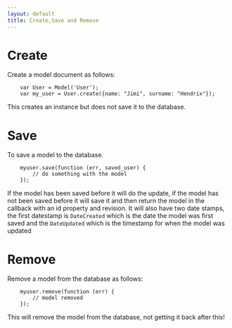```yaml
---
layout: default
title: Create,Save and Remove
---
```

Create
======

Create a model document as follows:

		var User = Model('User');
		var my_user = User.create({name: "Jimi", surname: "Hendrix"});
	
This creates an instance but does not save it to the database. 

Save
====

To save a model to the database.

		myuser.save(function (err, saved_user) {
			// do something with the model
		});
		
If the model has been saved before it will do the update, if the model has not been saved before it will save it and then return the model in the callback
with an id property and revision. It will also have two date stamps, the first datestamp is `DateCreated` which is the date the model was first saved and 
the `DateUpdated` which is the timestamp for when the model was updated


Remove
======

Remove a model from the database as follows:

		myuser.remove(function (err) {
			// model removed
		});
		
This will remove the model from the database, not getting it back after this!


